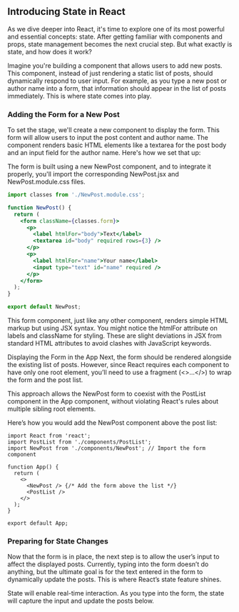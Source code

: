 ## Introducing State in React

As we dive deeper into React, it's time to explore one of its most powerful and essential concepts: state. After getting familiar with components and props, state management becomes the next crucial step. But what exactly is state, and how does it work?

Imagine you're building a component that allows users to add new posts. This component, instead of just rendering a static list of posts, should dynamically respond to user input. For example, as you type a new post or author name into a form, that information should appear in the list of posts immediately. This is where state comes into play.

### Adding the Form for a New Post
To set the stage, we'll create a new component to display the form. This form will allow users to input the post content and author name. The component renders basic HTML elements like a textarea for the post body and an input field for the author name. Here's how we set that up:

The form is built using a new NewPost component, and to integrate it properly, you'll import the corresponding NewPost.jsx and NewPost.module.css files.

```jsx
import classes from './NewPost.module.css';

function NewPost() {
  return (
    <form className={classes.form}>
      <p>
        <label htmlFor="body">Text</label>
        <textarea id="body" required rows={3} />
      </p>
      <p>
        <label htmlFor="name">Your name</label>
        <input type="text" id="name" required />
      </p>
    </form>
  );
}

export default NewPost;
```

This form component, just like any other component, renders simple HTML markup but using JSX syntax. You might notice the htmlFor attribute on labels and className for styling. These are slight deviations in JSX from standard HTML attributes to avoid clashes with JavaScript keywords.

Displaying the Form in the App
Next, the form should be rendered alongside the existing list of posts. However, since React requires each component to have only one root element, you’ll need to use a fragment (<>...</>) to wrap the form and the post list.

This approach allows the NewPost form to coexist with the PostList component in the App component, without violating React's rules about multiple sibling root elements.

Here’s how you would add the NewPost component above the post list:

```
import React from 'react';
import PostList from './components/PostList';
import NewPost from './components/NewPost'; // Import the form component

function App() {
  return (
    <>
      <NewPost /> {/* Add the form above the list */}
      <PostList />
    </>
  );
}

export default App;
```

### Preparing for State Changes
Now that the form is in place, the next step is to allow the user’s input to affect the displayed posts. Currently, typing into the form doesn’t do anything, but the ultimate goal is for the text entered in the form to dynamically update the posts. This is where React’s state feature shines.

State will enable real-time interaction. As you type into the form, the state will capture the input and update the posts below.